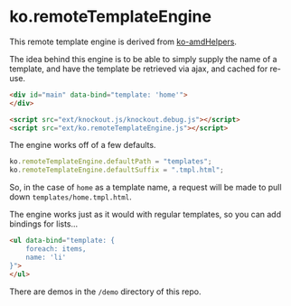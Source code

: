 ko.remoteTemplateEngine
=======================
This remote template engine is derived from [ko-amdHelpers](https://github.com/rniemeyer/knockout-amd-helpers).

The idea behind this engine is to be able to simply supply the name of a template,
and have the template be retrieved via ajax, and cached for re-use.

```html
<div id="main" data-bind="template: 'home'">
</div>

<script src="ext/knockout.js/knockout.debug.js"></script>
<script src="ext/ko.remoteTemplateEngine.js"></script>
```

The engine works off of a few defaults.

```js
ko.remoteTemplateEngine.defaultPath = "templates";
ko.remoteTemplateEngine.defaultSuffix = ".tmpl.html";
```

So, in the case of `home` as a template name, a request will be made to pull down
`templates/home.tmpl.html`.

The engine works just as it would with regular templates, so you can add bindings for lists...

```html
<ul data-bind="template: {
    foreach: items,
    name: 'li'
}">
</ul>
```

There are demos in the `/demo` directory of this repo.
